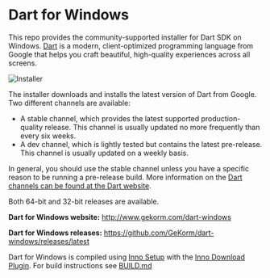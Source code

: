 # Dart for Windows
This repo provides the community-supported installer for Dart SDK on Windows. [Dart](https://dartlang.org) is a modern, client-optimized programming language from Google that helps you craft beautiful, high-quality experiences across all screens.

![Installer](https://raw.githubusercontent.com/GeKorm/dart-windows/master/installer-screenshot-no.png)

The installer downloads and installs the latest version of Dart from Google. Two different channels are available:
 - A stable channel, which provides the latest supported production-quality release. This channel is usually updated no more frequently than every six weeks.
 - A dev channel, which is lightly tested but contains the latest pre-release. This channel is usually updated on a weekly basis. 
 
In general, you should use the stable channel unless you have a specific reason to be running a pre-release build. More information on the [Dart channels can be found at the Dart website](https://www.dartlang.org/tools/sdk#about-release-channels-and-version-strings).

Both 64-bit and 32-bit releases are available. 

**Dart for Windows website:** http://www.gekorm.com/dart-windows

**Dart for Windows releases:** https://github.com/GeKorm/dart-windows/releases/latest

Dart for Windows is compiled using [Inno Setup](http://www.jrsoftware.org/isinfo.php) with the [Inno Download Plugin](https://code.google.com/p/inno-download-plugin/). For build instructions see [BUILD.md](https://github.com/GeKorm/dart-windows/blob/master/BUILD.md)
